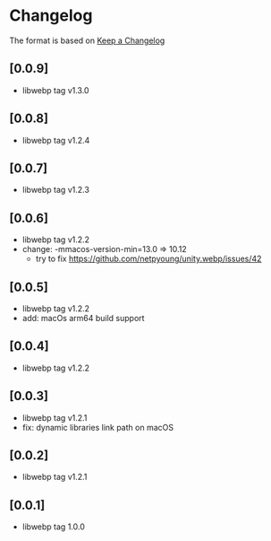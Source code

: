 # Changelog

The format is based on [Keep a Changelog](https://keepachangelog.com/en/1.0.0/)

## [0.0.9]

- libwebp tag v1.3.0

## [0.0.8]

- libwebp tag v1.2.4

## [0.0.7]

- libwebp tag v1.2.3

## [0.0.6]

- libwebp tag v1.2.2
- change: -mmacos-version-min=13.0 => 10.12
  - try to fix https://github.com/netpyoung/unity.webp/issues/42


## [0.0.5]

- libwebp tag v1.2.2
- add: macOs arm64 build support

## [0.0.4]

- libwebp tag v1.2.2

## [0.0.3]

- libwebp tag v1.2.1
- fix: dynamic libraries link path on macOS

## [0.0.2]

- libwebp tag v1.2.1

## [0.0.1]

- libwebp tag 1.0.0
